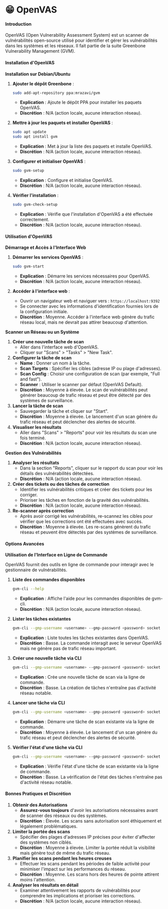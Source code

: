 # 😁 OpenVAS

#### Introduction

OpenVAS (Open Vulnerability Assessment System) est un scanner de vulnérabilités open-source utilisé pour identifier et gérer les vulnérabilités dans les systèmes et les réseaux. Il fait partie de la suite Greenbone Vulnerability Management (GVM).

#### Installation d'OpenVAS

**Installation sur Debian/Ubuntu**

1.  **Ajouter le dépôt Greenbone** :

    ```bash
    sudo add-apt-repository ppa:mrazavi/gvm
    ```

    * **Explication** : Ajoute le dépôt PPA pour installer les paquets OpenVAS.
    * **Discrétion** : N/A (action locale, aucune interaction réseau).
2.  **Mettre à jour les paquets et installer OpenVAS** :

    ```bash
    sudo apt update
    sudo apt install gvm
    ```

    * **Explication** : Met à jour la liste des paquets et installe OpenVAS.
    * **Discrétion** : N/A (action locale, aucune interaction réseau).
3.  **Configurer et initialiser OpenVAS** :

    ```bash
    sudo gvm-setup
    ```

    * **Explication** : Configure et initialise OpenVAS.
    * **Discrétion** : N/A (action locale, aucune interaction réseau).
4.  **Vérifier l'installation** :

    ```bash
    sudo gvm-check-setup
    ```

    * **Explication** : Vérifie que l'installation d'OpenVAS a été effectuée correctement.
    * **Discrétion** : N/A (action locale, aucune interaction réseau).

#### Utilisation d'OpenVAS

**Démarrage et Accès à l'Interface Web**

1.  **Démarrer les services OpenVAS** :

    ```bash
    sudo gvm-start
    ```

    * **Explication** : Démarre les services nécessaires pour OpenVAS.
    * **Discrétion** : N/A (action locale, aucune interaction réseau).
2. **Accéder à l'interface web** :
   * Ouvrir un navigateur web et naviguer vers : `https://localhost:9392`
   * Se connecter avec les informations d'identification fournies lors de la configuration initiale.
   * **Discrétion** : Moyenne. Accéder à l'interface web génère du trafic réseau local, mais ne devrait pas attirer beaucoup d'attention.

**Scanner un Réseau ou un Système**

1. **Créer une nouvelle tâche de scan**
   * Aller dans l'interface web d'OpenVAS.
   * Cliquer sur "Scans" > "Tasks" > "New Task".
2. **Configurer la tâche de scan**
   * **Name** : Donner un nom à la tâche.
   * **Scan Targets** : Spécifier les cibles (adresse IP ou plage d'adresses).
   * **Scan Config** : Choisir une configuration de scan (par exemple, "Full and fast").
   * **Scanner** : Utiliser le scanner par défaut (OpenVAS Default).
   * **Discrétion** : Moyenne à élevée. Le scan de vulnérabilités peut générer beaucoup de trafic réseau et peut être détecté par des systèmes de surveillance.
3. **Lancer la tâche de scan**
   * Sauvegarder la tâche et cliquer sur "Start".
   * **Discrétion** : Moyenne à élevée. Le lancement d'un scan génère du trafic réseau et peut déclencher des alertes de sécurité.
4. **Visualiser les résultats**
   * Aller dans "Scans" > "Reports" pour voir les résultats du scan une fois terminé.
   * **Discrétion** : N/A (action locale, aucune interaction réseau).

**Gestion des Vulnérabilités**

1. **Analyser les résultats**
   * Dans la section "Reports", cliquer sur le rapport du scan pour voir les détails des vulnérabilités détectées.
   * **Discrétion** : N/A (action locale, aucune interaction réseau).
2. **Créer des tickets ou des tâches de correction**
   * Identifier les vulnérabilités critiques et créer des tickets pour les corriger.
   * Prioriser les tâches en fonction de la gravité des vulnérabilités.
   * **Discrétion** : N/A (action locale, aucune interaction réseau).
3. **Re-scanner après correction**
   * Après avoir corrigé les vulnérabilités, re-scannez les cibles pour vérifier que les corrections ont été effectuées avec succès.
   * **Discrétion** : Moyenne à élevée. Les re-scans génèrent du trafic réseau et peuvent être détectés par des systèmes de surveillance.

#### Options Avancées

**Utilisation de l'Interface en Ligne de Commande**

OpenVAS fournit des outils en ligne de commande pour interagir avec le gestionnaire de vulnérabilités.

1.  **Liste des commandes disponibles**

    ```bash
    gvm-cli --help
    ```

    * **Explication** : Affiche l'aide pour les commandes disponibles de gvm-cli.
    * **Discrétion** : N/A (action locale, aucune interaction réseau).
2.  **Lister les tâches existantes**

    ```bash
    gvm-cli --gmp-username <username> --gmp-password <password> socket --xml "<get_tasks/>"
    ```

    * **Explication** : Liste toutes les tâches existantes dans OpenVAS.
    * **Discrétion** : Basse. La commande interagit avec le serveur OpenVAS mais ne génère pas de trafic réseau important.
3.  **Créer une nouvelle tâche via CLI**

    ```bash
    gvm-cli --gmp-username <username> --gmp-password <password> socket --xml "<create_task><name>New Task</name><config id='<config_id>'/><target id='<target_id>'/></create_task>"
    ```

    * **Explication** : Crée une nouvelle tâche de scan via la ligne de commande.
    * **Discrétion** : Basse. La création de tâches n'entraîne pas d'activité réseau notable.
4.  **Lancer une tâche via CLI**

    ```bash
    gvm-cli --gmp-username <username> --gmp-password <password> socket --xml "<start_task task_id='<task_id>'/>"
    ```

    * **Explication** : Démarre une tâche de scan existante via la ligne de commande.
    * **Discrétion** : Moyenne à élevée. Le lancement d'un scan génère du trafic réseau et peut déclencher des alertes de sécurité.
5.  **Vérifier l'état d'une tâche via CLI**

    ```bash
    gvm-cli --gmp-username <username> --gmp-password <password> socket --xml "<get_tasks task_id='<task_id>'/>"
    ```

    * **Explication** : Vérifie l'état d'une tâche de scan existante via la ligne de commande.
    * **Discrétion** : Basse. La vérification de l'état des tâches n'entraîne pas d'activité réseau notable.

#### Bonnes Pratiques et Discrétion

1. **Obtenir des Autorisations**
   * **Assurez-vous toujours** d'avoir les autorisations nécessaires avant de scanner des réseaux ou des systèmes.
   * **Discrétion** : Élevée. Les scans sans autorisation sont éthiquement et légalement problématiques.
2. **Limiter la portée des scans**
   * Spécifier des plages d'adresses IP précises pour éviter d'affecter des systèmes non ciblés.
   * **Discrétion** : Moyenne à élevée. Limiter la portée réduit la visibilité mais génère tout de même du trafic réseau.
3. **Planifier les scans pendant les heures creuses**
   * Effectuer les scans pendant les périodes de faible activité pour minimiser l'impact sur les performances du réseau.
   * **Discrétion** : Moyenne. Les scans hors des heures de pointe attirent moins l'attention.
4. **Analyser les résultats en détail**
   * Examiner attentivement les rapports de vulnérabilités pour comprendre les implications et prioriser les corrections.
   * **Discrétion** : N/A (action locale, aucune interaction réseau).
